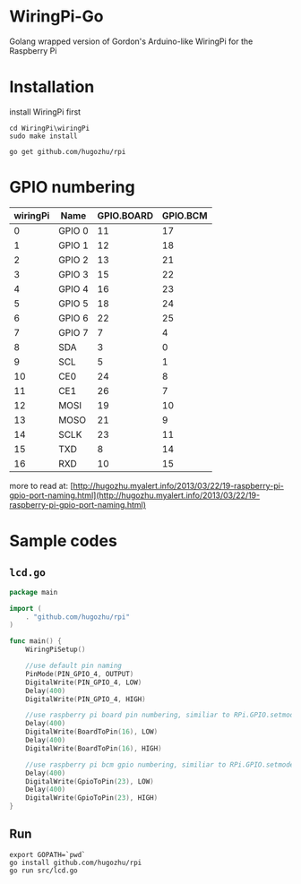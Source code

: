 WiringPi-Go
============

Golang wrapped version of Gordon's Arduino-like WiringPi for the Raspberry Pi

# Installation

install WiringPi first

```
cd WiringPi\wiringPi
sudo make install

go get github.com/hugozhu/rpi
```

# GPIO numbering

wiringPi   | Name     | GPIO.BOARD    | GPIO.BCM
---------- | -------- | ------------  | --------
0          |GPIO 0    | 11            | 17 
1          |GPIO 1    | 12            | 18
2          |GPIO 2    | 13            | 21
3          |GPIO 3    | 15            | 22
4          |GPIO 4    | 16            | 23
5          |GPIO 5    | 18            | 24
6          |GPIO 6    | 22            | 25
7          |GPIO 7    | 7             | 4
8          |SDA       | 3             | 0
9          |SCL       | 5             | 1
10         |CE0       | 24            | 8
11         |CE1       | 26            | 7
12         |MOSI      | 19            | 10
13         |MOSO      | 21            | 9
14         |SCLK      | 23            | 11
15         |TXD       | 8             | 14
16         |RXD       | 10            | 15

more to read at: [http://hugozhu.myalert.info/2013/03/22/19-raspberry-pi-gpio-port-naming.html](http://hugozhu.myalert.info/2013/03/22/19-raspberry-pi-gpio-port-naming.html)

# Sample codes

## `lcd.go`
```go
package main

import (
    . "github.com/hugozhu/rpi"
)

func main() {
    WiringPiSetup()

    //use default pin naming
    PinMode(PIN_GPIO_4, OUTPUT)
    DigitalWrite(PIN_GPIO_4, LOW)
    Delay(400)
    DigitalWrite(PIN_GPIO_4, HIGH)

    //use raspberry pi board pin numbering, similiar to RPi.GPIO.setmode(RPi.GPIO.BOARD)
    Delay(400)
    DigitalWrite(BoardToPin(16), LOW)
    Delay(400)
    DigitalWrite(BoardToPin(16), HIGH)

    //use raspberry pi bcm gpio numbering, similiar to RPi.GPIO.setmode(RPi.GPIO.BCM)
    Delay(400)
    DigitalWrite(GpioToPin(23), LOW)
    Delay(400)
    DigitalWrite(GpioToPin(23), HIGH)
}
```

## Run

```
export GOPATH=`pwd`
go install github.com/hugozhu/rpi 
go run src/lcd.go 
```
